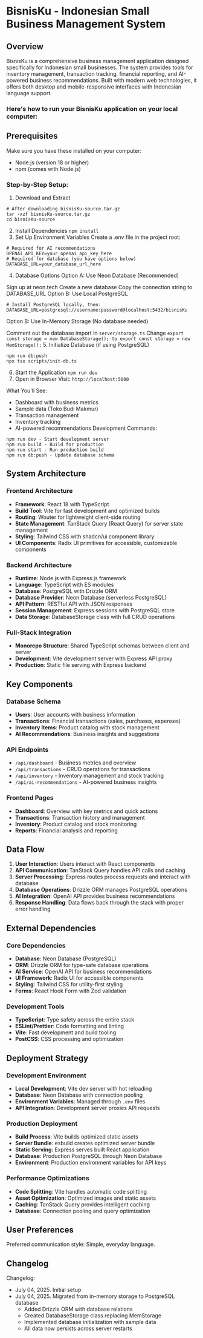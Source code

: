 # BisnisKu - Indonesian Small Business Management System

## Overview

BisnisKu is a comprehensive business management application designed specifically for Indonesian small businesses. The system provides tools for inventory management, transaction tracking, financial reporting, and AI-powered business recommendations. Built with modern web technologies, it offers both desktop and mobile-responsive interfaces with Indonesian language support.

### Here's how to run your BisnisKu application on your local computer:

## Prerequisites
Make sure you have these installed on your computer:

- Node.js (version 18 or higher)
- npm (comes with Node.js)
### Step-by-Step Setup:
1. Download and Extract
```
# After downloading bisnisKu-source.tar.gz
tar -xzf bisnisKu-source.tar.gz
cd bisnisKu-source
```
2. Install Dependencies
```npm install```
3. Set Up Environment Variables
Create a .env file in the project root:
```
# Required for AI recommendations
OPENAI_API_KEY=your_openai_api_key_here
# Required for database (you have options below)
DATABASE_URL=your_database_url_here
```
4. Database Options
Option A: Use Neon Database (Recommended)

Sign up at neon.tech
Create a new database
Copy the connection string to DATABASE_URL
Option B: Use Local PostgreSQL
```
# Install PostgreSQL locally, then:
DATABASE_URL=postgresql://username:password@localhost:5432/bisnisKu
```
Option B: Use In-Memory Storage (No database needed)

Comment out the database import in ```server/storage.ts```
Change ```export const storage = new DatabaseStorage(); to export const storage = new MemStorage();```
5. Initialize Database (if using PostgreSQL)
```
npm run db:push
npx tsx scripts/init-db.ts
```
6. Start the Application
```npm run dev```
7. Open in Browser
Visit: ```http://localhost:5000```

What You'll See:
- Dashboard with business metrics
- Sample data (Toko Budi Makmur)
- Transaction management
- Inventory tracking
- AI-powered recommendations
Development Commands:
```
npm run dev - Start development server
npm run build - Build for production
npm run start - Run production build
npm run db:push - Update database schema
```
## System Architecture

### Frontend Architecture
- **Framework**: React 18 with TypeScript
- **Build Tool**: Vite for fast development and optimized builds
- **Routing**: Wouter for lightweight client-side routing
- **State Management**: TanStack Query (React Query) for server state management
- **Styling**: Tailwind CSS with shadcn/ui component library
- **UI Components**: Radix UI primitives for accessible, customizable components

### Backend Architecture
- **Runtime**: Node.js with Express.js framework
- **Language**: TypeScript with ES modules
- **Database**: PostgreSQL with Drizzle ORM
- **Database Provider**: Neon Database (serverless PostgreSQL)
- **API Pattern**: RESTful API with JSON responses
- **Session Management**: Express sessions with PostgreSQL store
- **Data Storage**: DatabaseStorage class with full CRUD operations

### Full-Stack Integration
- **Monorepo Structure**: Shared TypeScript schemas between client and server
- **Development**: Vite development server with Express API proxy
- **Production**: Static file serving with Express backend

## Key Components

### Database Schema
- **Users**: User accounts with business information
- **Transactions**: Financial transactions (sales, purchases, expenses)
- **Inventory Items**: Product catalog with stock management
- **AI Recommendations**: Business insights and suggestions

### API Endpoints
- `/api/dashboard` - Business metrics and overview
- `/api/transactions` - CRUD operations for transactions
- `/api/inventory` - Inventory management and stock tracking
- `/api/ai-recommendations` - AI-powered business insights

### Frontend Pages
- **Dashboard**: Overview with key metrics and quick actions
- **Transactions**: Transaction history and management
- **Inventory**: Product catalog and stock monitoring
- **Reports**: Financial analysis and reporting

## Data Flow

1. **User Interaction**: Users interact with React components
2. **API Communication**: TanStack Query handles API calls and caching
3. **Server Processing**: Express routes process requests and interact with database
4. **Database Operations**: Drizzle ORM manages PostgreSQL operations
5. **AI Integration**: OpenAI API provides business recommendations
6. **Response Handling**: Data flows back through the stack with proper error handling

## External Dependencies

### Core Dependencies
- **Database**: Neon Database (PostgreSQL)
- **ORM**: Drizzle ORM for type-safe database operations
- **AI Service**: OpenAI API for business recommendations
- **UI Framework**: Radix UI for accessible components
- **Styling**: Tailwind CSS for utility-first styling
- **Forms**: React Hook Form with Zod validation

### Development Tools
- **TypeScript**: Type safety across the entire stack
- **ESLint/Prettier**: Code formatting and linting
- **Vite**: Fast development and build tooling
- **PostCSS**: CSS processing and optimization

## Deployment Strategy

### Development Environment
- **Local Development**: Vite dev server with hot reloading
- **Database**: Neon Database with connection pooling
- **Environment Variables**: Managed through `.env` files
- **API Integration**: Development server proxies API requests

### Production Deployment
- **Build Process**: Vite builds optimized static assets
- **Server Bundle**: esbuild creates optimized server bundle
- **Static Serving**: Express serves built React application
- **Database**: Production PostgreSQL through Neon Database
- **Environment**: Production environment variables for API keys

### Performance Optimizations
- **Code Splitting**: Vite handles automatic code splitting
- **Asset Optimization**: Optimized images and static assets
- **Caching**: TanStack Query provides intelligent caching
- **Database**: Connection pooling and query optimization

## User Preferences

Preferred communication style: Simple, everyday language.

## Changelog

Changelog:
- July 04, 2025. Initial setup
- July 04, 2025. Migrated from in-memory storage to PostgreSQL database
  - Added Drizzle ORM with database relations
  - Created DatabaseStorage class replacing MemStorage
  - Implemented database initialization with sample data
  - All data now persists across server restarts
